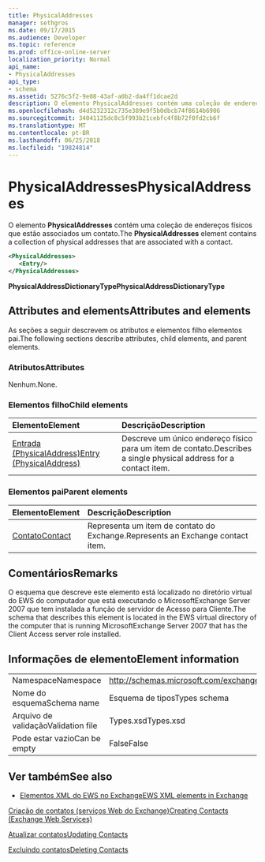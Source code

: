 ```yaml
---
title: PhysicalAddresses
manager: sethgros
ms.date: 09/17/2015
ms.audience: Developer
ms.topic: reference
ms.prod: office-online-server
localization_priority: Normal
api_name:
- PhysicalAddresses
api_type:
- schema
ms.assetid: 5276c5f2-9e08-43af-a0b2-da4ff1dcae2d
description: O elemento PhysicalAddresses contém uma coleção de endereços físicos que estão associados um contato.
ms.openlocfilehash: d4d5232312c735e389e9f5b0dbcb74f8614b6906
ms.sourcegitcommit: 34041125dc8c5f993b21cebfc4f8b72f0fd2cb6f
ms.translationtype: MT
ms.contentlocale: pt-BR
ms.lasthandoff: 06/25/2018
ms.locfileid: "19824814"
---
```

# <a name="physicaladdresses"></a><span data-ttu-id="aebc2-103">PhysicalAddresses</span><span class="sxs-lookup"><span data-stu-id="aebc2-103">PhysicalAddresses</span></span>

<span data-ttu-id="aebc2-104">O elemento **PhysicalAddresses** contém uma coleção de endereços físicos que estão associados um contato.</span><span class="sxs-lookup"><span data-stu-id="aebc2-104">The **PhysicalAddresses** element contains a collection of physical addresses that are associated with a contact.</span></span> 
  
```xml
<PhysicalAddresses>
   <Entry/>
</PhysicalAddresses>
```

 <span data-ttu-id="aebc2-105">**PhysicalAddressDictionaryType**</span><span class="sxs-lookup"><span data-stu-id="aebc2-105">**PhysicalAddressDictionaryType**</span></span>
## <a name="attributes-and-elements"></a><span data-ttu-id="aebc2-106">Attributes and elements</span><span class="sxs-lookup"><span data-stu-id="aebc2-106">Attributes and elements</span></span>

<span data-ttu-id="aebc2-107">As seções a seguir descrevem os atributos e elementos filho elementos pai.</span><span class="sxs-lookup"><span data-stu-id="aebc2-107">The following sections describe attributes, child elements, and parent elements.</span></span>
  
### <a name="attributes"></a><span data-ttu-id="aebc2-108">Atributos</span><span class="sxs-lookup"><span data-stu-id="aebc2-108">Attributes</span></span>

<span data-ttu-id="aebc2-109">Nenhum.</span><span class="sxs-lookup"><span data-stu-id="aebc2-109">None.</span></span>
  
### <a name="child-elements"></a><span data-ttu-id="aebc2-110">Elementos filho</span><span class="sxs-lookup"><span data-stu-id="aebc2-110">Child elements</span></span>

|<span data-ttu-id="aebc2-111">**Elemento**</span><span class="sxs-lookup"><span data-stu-id="aebc2-111">**Element**</span></span>|<span data-ttu-id="aebc2-112">**Descrição**</span><span class="sxs-lookup"><span data-stu-id="aebc2-112">**Description**</span></span>|
|:-----|:-----|
|[<span data-ttu-id="aebc2-113">Entrada (PhysicalAddress)</span><span class="sxs-lookup"><span data-stu-id="aebc2-113">Entry (PhysicalAddress)</span></span>](entry-physicaladdress.md) <br/> |<span data-ttu-id="aebc2-114">Descreve um único endereço físico para um item de contato.</span><span class="sxs-lookup"><span data-stu-id="aebc2-114">Describes a single physical address for a contact item.</span></span>  <br/> |
   
### <a name="parent-elements"></a><span data-ttu-id="aebc2-115">Elementos pai</span><span class="sxs-lookup"><span data-stu-id="aebc2-115">Parent elements</span></span>

|<span data-ttu-id="aebc2-116">**Elemento**</span><span class="sxs-lookup"><span data-stu-id="aebc2-116">**Element**</span></span>|<span data-ttu-id="aebc2-117">**Descrição**</span><span class="sxs-lookup"><span data-stu-id="aebc2-117">**Description**</span></span>|
|:-----|:-----|
|[<span data-ttu-id="aebc2-118">Contato</span><span class="sxs-lookup"><span data-stu-id="aebc2-118">Contact</span></span>](contact.md) <br/> |<span data-ttu-id="aebc2-119">Representa um item de contato do Exchange.</span><span class="sxs-lookup"><span data-stu-id="aebc2-119">Represents an Exchange contact item.</span></span>  <br/> |
   
## <a name="remarks"></a><span data-ttu-id="aebc2-120">Comentários</span><span class="sxs-lookup"><span data-stu-id="aebc2-120">Remarks</span></span>

<span data-ttu-id="aebc2-121">O esquema que descreve este elemento está localizado no diretório virtual do EWS do computador que está executando o MicrosoftExchange Server 2007 que tem instalada a função de servidor de Acesso para Cliente.</span><span class="sxs-lookup"><span data-stu-id="aebc2-121">The schema that describes this element is located in the EWS virtual directory of the computer that is running MicrosoftExchange Server 2007 that has the Client Access server role installed.</span></span>
  
## <a name="element-information"></a><span data-ttu-id="aebc2-122">Informações de elemento</span><span class="sxs-lookup"><span data-stu-id="aebc2-122">Element information</span></span>

|||
|:-----|:-----|
|<span data-ttu-id="aebc2-123">Namespace</span><span class="sxs-lookup"><span data-stu-id="aebc2-123">Namespace</span></span>  <br/> |http://schemas.microsoft.com/exchange/services/2006/types  <br/> |
|<span data-ttu-id="aebc2-124">Nome do esquema</span><span class="sxs-lookup"><span data-stu-id="aebc2-124">Schema name</span></span>  <br/> |<span data-ttu-id="aebc2-125">Esquema de tipos</span><span class="sxs-lookup"><span data-stu-id="aebc2-125">Types schema</span></span>  <br/> |
|<span data-ttu-id="aebc2-126">Arquivo de validação</span><span class="sxs-lookup"><span data-stu-id="aebc2-126">Validation file</span></span>  <br/> |<span data-ttu-id="aebc2-127">Types.xsd</span><span class="sxs-lookup"><span data-stu-id="aebc2-127">Types.xsd</span></span>  <br/> |
|<span data-ttu-id="aebc2-128">Pode estar vazio</span><span class="sxs-lookup"><span data-stu-id="aebc2-128">Can be empty</span></span>  <br/> |<span data-ttu-id="aebc2-129">False</span><span class="sxs-lookup"><span data-stu-id="aebc2-129">False</span></span>  <br/> |
   
## <a name="see-also"></a><span data-ttu-id="aebc2-130">Ver também</span><span class="sxs-lookup"><span data-stu-id="aebc2-130">See also</span></span>



- [<span data-ttu-id="aebc2-131">Elementos XML do EWS no Exchange</span><span class="sxs-lookup"><span data-stu-id="aebc2-131">EWS XML elements in Exchange</span></span>](ews-xml-elements-in-exchange.md)


[<span data-ttu-id="aebc2-132">Criação de contatos (serviços Web do Exchange)</span><span class="sxs-lookup"><span data-stu-id="aebc2-132">Creating Contacts (Exchange Web Services)</span></span>](http://msdn.microsoft.com/library/4845917e-70d1-481c-bbd7-011ec6571789%28Office.15%29.aspx)
  
[<span data-ttu-id="aebc2-133">Atualizar contatos</span><span class="sxs-lookup"><span data-stu-id="aebc2-133">Updating Contacts</span></span>](http://msdn.microsoft.com/library/9a865953-b94a-4229-b632-2dee433314be%28Office.15%29.aspx)
  
[<span data-ttu-id="aebc2-134">Excluindo contatos</span><span class="sxs-lookup"><span data-stu-id="aebc2-134">Deleting Contacts</span></span>](http://msdn.microsoft.com/library/fcc3dc84-cd3e-455e-a1a7-ae6921c9b588%28Office.15%29.aspx)

